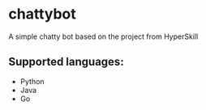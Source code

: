 # chattybot
A simple chatty bot based on the project from HyperSkill

## Supported languages:
- Python
- Java
- Go
